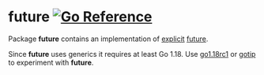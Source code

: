 future
[![Go Reference](https://pkg.go.dev/badge/github.com/solsw/future.svg)](https://pkg.go.dev/github.com/solsw/future)
=======


Package **future** contains an implementation of [explicit](https://en.wikipedia.org/wiki/Futures_and_promises#Implicit_vs._explicit) [future](https://en.wikipedia.org/wiki/Futures_and_promises).

Since **future** uses generics it requires at least Go 1.18.
Use [go1.18rc1](https://go.dev/dl/#go1.18rc1) or [gotip](https://pkg.go.dev/golang.org/dl/gotip) to experiment with **future**.